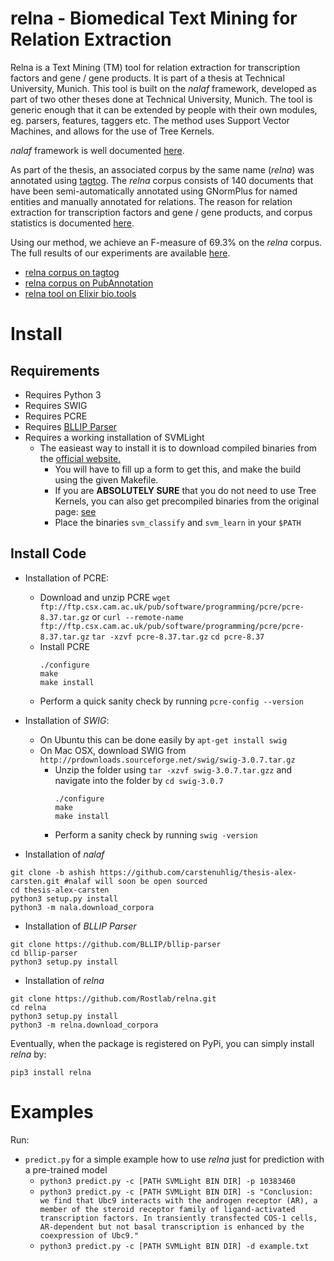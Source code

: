 # relna - Biomedical Text Mining for Relation Extraction

Relna is a Text Mining (TM) tool for relation extraction for transcription factors and gene / gene products. It is part of a thesis at Technical University, Munich. This tool is built on the _nalaf_ framework, developed as part of two other theses done at Technical University, Munich. The tool is generic enough that it can be extended by people with their own modules, eg. parsers, features, taggers etc. The method uses Support Vector Machines, and allows for the use of Tree Kernels.

_nalaf_ framework is well documented [here](https://github.com/carstenuhlig/thesis-alex-carsten).

As part of the thesis, an associated corpus by the same name (_relna_) was annotated using [tagtog](https://www.tagtog.net). The _relna_ corpus consists of 140 documents that have been semi-automatically annotated using GNormPlus for named entities and manually annotated for relations. The reason for relation extraction for transcription factors and gene / gene products, and corpus statistics is documented [here](https://github.com/ashishbaghudana/relna/wiki/Corpus).

Using our method, we achieve an F-measure of 69.3% on the _relna_ corpus. The full results of our experiments are available [here](https://github.com/ashishbaghudana/relna/wiki/Results).

* [relna corpus on tagtog](http://pubannotation.org/projects/relna)
* [relna corpus on PubAnnotation](http://pubannotation.org/projects/relna)
* [relna tool on Elixir bio.tools](https://bio.tools/tool/RostLab/relna/0.1.0)

<!-- ![Pipeline diagram](https://www.lucidchart.com/publicSegments/view/558052b8-fcf0-4e3b-a6b4-05990a008f2c/image.png) -->

# Install

##  Requirements

* Requires Python 3
* Requires SWIG
* Requires PCRE
* Requires [BLLIP Parser](https://github.com/BLLIP/bllip-parser)
* Requires a working installation of SVMLight
    * The easieast way to install it is to download compiled binaries from the [official website.](http://disi.unitn.it/moschitti/TK1.2-software/download.html)
      * You will have to fill up a form to get this, and make the build using the given Makefile.
      * If you are **ABSOLUTELY SURE** that you do not need to use Tree Kernels, you can also get precompiled binaries from the original page: [see](http://svmlight.joachims.org)
      * Place the binaries `svm_classify` and `svm_learn` in your `$PATH`

## Install Code

* Installation of PCRE:
    * Download and unzip PCRE 
      `wget ftp://ftp.csx.cam.ac.uk/pub/software/programming/pcre/pcre-8.37.tar.gz` or
      `curl --remote-name ftp://ftp.csx.cam.ac.uk/pub/software/programming/pcre/pcre-8.37.tar.gz`
      `tar -xzvf pcre-8.37.tar.gz`
      `cd pcre-8.37`
    * Install PCRE
      ```
      ./configure
      make
      make install
      ```
    * Perform a quick sanity check by running `pcre-config --version`

* Installation of _SWIG_:
    * On Ubuntu this can be done easily by `apt-get install swig`
    * On Mac OSX, download SWIG from `http://prdownloads.sourceforge.net/swig/swig-3.0.7.tar.gz`
      * Unzip the folder using `tar -xzvf swig-3.0.7.tar.gzz` and navigate into the folder by `cd swig-3.0.7`
        ```
        ./configure
        make
        make install
        ```
      * Perform a sanity check by running `swig -version`

* Installation of _nalaf_

```
git clone -b ashish https://github.com/carstenuhlig/thesis-alex-carsten.git #nalaf will soon be open sourced
cd thesis-alex-carsten
python3 setup.py install
python3 -m nala.download_corpora
```

* Installation of _BLLIP Parser_
```
git clone https://github.com/BLLIP/bllip-parser
cd bllip-parser
python3 setup.py install
```

* Installation of _relna_

```
git clone https://github.com/Rostlab/relna.git
cd relna
python3 setup.py install
python3 -m relna.download_corpora
```

Eventually, when the package is registered on PyPi, you can simply install _relna_ by:

    pip3 install relna

# Examples
Run:
* `predict.py` for a simple example how to use _relna_ just for prediction with a pre-trained model
    * `python3 predict.py -c [PATH SVMLight BIN DIR] -p 10383460`
    * `python3 predict.py -c [PATH SVMLight BIN DIR] -s "Conclusion: we find that Ubc9 interacts with the androgen receptor (AR), a member of the steroid receptor family of ligand-activated transcription factors. In transiently transfected COS-1 cells, AR-dependent but not basal transcription is enhanced by the coexpression of Ubc9."`
    * `python3 predict.py -c [PATH SVMLight BIN DIR] -d example.txt`
